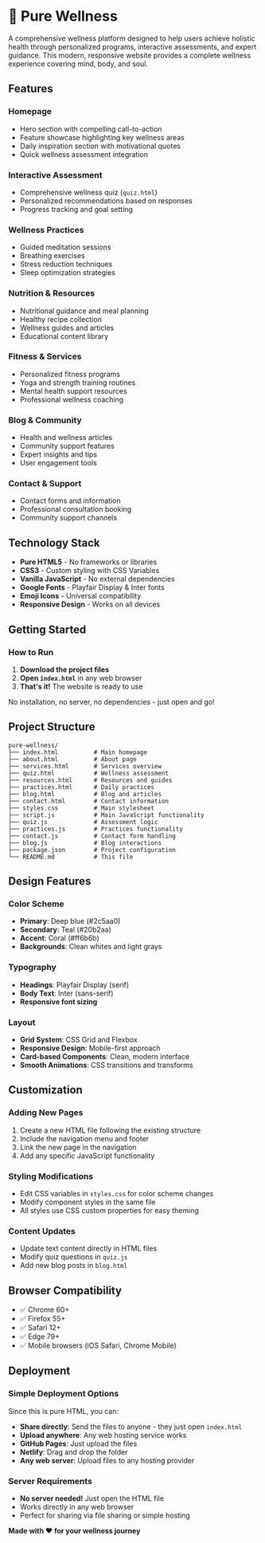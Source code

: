 # 🌿 Pure Wellness

A comprehensive wellness platform designed to help users achieve holistic health through personalized programs, interactive assessments, and expert guidance. This modern, responsive website provides a complete wellness experience covering mind, body, and soul.

##  Features

###  **Homepage**
- Hero section with compelling call-to-action
- Feature showcase highlighting key wellness areas
- Daily inspiration section with motivational quotes
- Quick wellness assessment integration

###  **Interactive Assessment**
- Comprehensive wellness quiz (`quiz.html`)
- Personalized recommendations based on responses
- Progress tracking and goal setting

###  **Wellness Practices**
- Guided meditation sessions
- Breathing exercises
- Stress reduction techniques
- Sleep optimization strategies

###  **Nutrition & Resources**
- Nutritional guidance and meal planning
- Healthy recipe collection
- Wellness guides and articles
- Educational content library

###  **Fitness & Services**
- Personalized fitness programs
- Yoga and strength training routines
- Mental health support resources
- Professional wellness coaching

###  **Blog & Community**
- Health and wellness articles
- Community support features
- Expert insights and tips
- User engagement tools

###  **Contact & Support**
- Contact forms and information
- Professional consultation booking
- Community support channels

##  Technology Stack

- **Pure HTML5** - No frameworks or libraries
- **CSS3** - Custom styling with CSS Variables
- **Vanilla JavaScript** - No external dependencies
- **Google Fonts** - Playfair Display & Inter fonts
- **Emoji Icons** - Universal compatibility
- **Responsive Design** - Works on all devices

##  Getting Started

### How to Run
1. **Download the project files**
2. **Open `index.html`** in any web browser
3. **That's it!** The website is ready to use

No installation, no server, no dependencies - just open and go!

##  Project Structure

```
pure-wellness/
├── index.html          # Main homepage
├── about.html          # About page
├── services.html       # Services overview
├── quiz.html           # Wellness assessment
├── resources.html      # Resources and guides
├── practices.html      # Daily practices
├── blog.html           # Blog and articles
├── contact.html        # Contact information
├── styles.css          # Main stylesheet
├── script.js           # Main JavaScript functionality
├── quiz.js             # Assessment logic
├── practices.js        # Practices functionality
├── contact.js          # Contact form handling
├── blog.js             # Blog interactions
├── package.json        # Project configuration
└── README.md           # This file
```

##  Design Features

### Color Scheme
- **Primary**: Deep blue (#2c5aa0)
- **Secondary**: Teal (#20b2aa)
- **Accent**: Coral (#ff6b6b)
- **Backgrounds**: Clean whites and light grays

### Typography
- **Headings**: Playfair Display (serif)
- **Body Text**: Inter (sans-serif)
- **Responsive font sizing**

### Layout
- **Grid System**: CSS Grid and Flexbox
- **Responsive Design**: Mobile-first approach
- **Card-based Components**: Clean, modern interface
- **Smooth Animations**: CSS transitions and transforms

##  Customization

### Adding New Pages
1. Create a new HTML file following the existing structure
2. Include the navigation menu and footer
3. Link the new page in the navigation
4. Add any specific JavaScript functionality

### Styling Modifications
- Edit CSS variables in `styles.css` for color scheme changes
- Modify component styles in the same file
- All styles use CSS custom properties for easy theming

### Content Updates
- Update text content directly in HTML files
- Modify quiz questions in `quiz.js`
- Add new blog posts in `blog.html`

##  Browser Compatibility

- ✅ Chrome 60+
- ✅ Firefox 55+
- ✅ Safari 12+
- ✅ Edge 79+
- ✅ Mobile browsers (iOS Safari, Chrome Mobile)

##  Deployment

### Simple Deployment Options
Since this is pure HTML, you can:

- **Share directly**: Send the files to anyone - they just open `index.html`
- **Upload anywhere**: Any web hosting service works
- **GitHub Pages**: Just upload the files
- **Netlify**: Drag and drop the folder
- **Any web server**: Upload files to any hosting provider

### Server Requirements
- **No server needed!** Just open the HTML file
- Works directly in any web browser
- Perfect for sharing via file sharing or simple hosting


**Made with ❤️ for your wellness journey**
